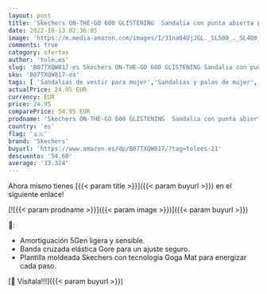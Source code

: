 ```yaml
---
layout: post
title: 'Skechers ON-THE-GO 600 GLISTENING  Sandalia con punta abierta para Mujer  Rose Gold Textile  36 EU'
date: 2022-10-13 02:36:05
image: 'https://m.media-amazon.com/images/I/31na64UjJGL._SL500_._SL400_.jpg'
comments: true
category: ofertas
author: 'tole.es'
slug: 'B07TXQW817-es Skechers ON-THE-GO 600 GLISTENING Sandalia con punta...'
sku: 'B07TXQW817-es'
tags: [ 'Sandalias de vestir para mujer','Sandalias y palas de mujer','Zapatos','Zapatos para mujer','Zapatos y complementos','sandalia','skechers','🇪🇸', ]
actualPrice: 24.95 EUR
currency: EUR
price: 24.95
comparePrice: 54.95 EUR
prodname: 'Skechers ON-THE-GO 600 GLISTENING  Sandalia con punta abierta para Mujer  Rose Gold Textile  36 EU'
country: 'es'
flag: '🇪🇸'
brand: 'Skechers'
buyurl: 'https://www.amazon.es/dp/B07TXQW817/?tag=tolees-21'
descuento: '54.60'
average: '33.324'
---
```


Ahora mismo tienes [{{< param title >}}]({{< param buyurl >}}) en el siguiente enlace!

[![{{< param prodname >}}]({{< param image >}})]({{< param buyurl >}})

🔎:

- Amortiguación 5Gen ligera y sensible.
- Banda cruzada elástica Gore para un ajuste seguro.
- Plantilla moldeada Skechers con tecnología Goga Mat para energizar cada paso.

[🛒 Visítala!!!]({{< param buyurl >}})

